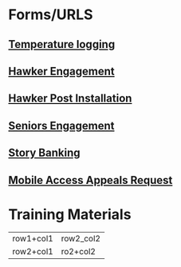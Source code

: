 

<H1>Forms/URLS </H1>

<body>


<h2><a href="https://form.gov.sg/#!/5ed511c339b707001104ebc0">Temperature logging</a></h2>

<h2><a href="http://go.gov.sg/hawkergodigital">Hawker Engagement</a></h2>
<h2><a href="https://form.gov.sg/#!/5ef8bf36d05786001138d5ce">Hawker Post Installation</a></h2>
<h2><a href="https://form.gov.sg/#!/5eddf3249731340014d9b36e">Seniors Engagement</a></h2>


<h2><a href="https://form.gov.sg/#!/5ef615d604a6cd00118ef242">Story Banking</a></h2>

<h2><a href="https://form.gov.sg/#!/5ef85a0def922700113f378e">Mobile Access Appeals Request</a></h2>


<H1>Training Materials</H1>

<table>
  <tr>
    <td>row1+col1</td>
    <td>row2_col2</td>
  
  
  </tr>  
  
  <td>row2+col1</td>
  <td>ro2+col2</td>
 </table>

</body>
